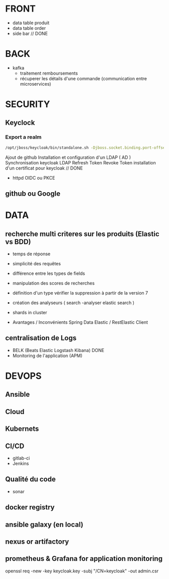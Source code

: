 # FRONT
* data table produit
* data table order
* side bar                       // DONE

# BACK
* kafka
  * traitement remboursements
  * récuperer les détails d'une commande (communication entre microservices)


# SECURITY
## Keyclock
### Export a realm
``` bash
/opt/jboss/keycloak/bin/standalone.sh -Djboss.socket.binding.port-offset=100 -Dkeycloak.migration.action=export -Dkeycloak.migration.provider=singleFile -Dkeycloak.migration.realmName=ecom -Dkeycloak.migration.usersExportStrategy=REALM_FILE -Dkeycloak.migration.file=/tmp/ecom.json
```

Ajout de github
Installation et configuration d'un LDAP ( AD )
Synchronisation keycloak LDAP
Refresh Token
Revoke Token
installation d'un certificat pour keycloak    // DONE


  * httpd OIDC ou PKCE
## github ou Google


# DATA
## recherche multi criteres sur les produits (Elastic vs BDD)
  * temps de réponse 
  * simplicité des requêtes
  
  
  * différence entre les types de fields
  * manipulation des scores de recherches
  
  * définition d'un type vérifier la suppression à partir de la version 7
  * création des analyseurs ( search -analyser elastic search )
  
  * shards in cluster
  * Avantages / Inconvénients Spring Data Elastic / RestElastic Client
## centralisation de Logs
  * BELK (Beats Elastic Logstash Kibana)   DONE
  * Monitoring de l'application (APM)
  


# DEVOPS
## Ansible
## Cloud
## Kubernets
## CI/CD
  * gitlab-ci
  * Jenkins
## Qualité du code
  * sonar
## docker registry 
## ansible galaxy (en local)
## nexus or artifactory
## prometheus & Grafana for application monitoring



openssl req -new -key keycloak.key -subj "/CN=keycloak" -out admin.csr

